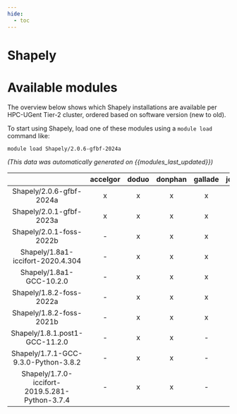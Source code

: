 ```yaml
---
hide:
  - toc
---
```


Shapely
=======

# Available modules


The overview below shows which Shapely installations are available per HPC-UGent Tier-2 cluster, ordered based on software version (new to old).

To start using Shapely, load one of these modules using a `module load` command like:

```shell
module load Shapely/2.0.6-gfbf-2024a
```

*(This data was automatically generated on {{modules_last_updated}})*  

| |accelgor|doduo|donphan|gallade|joltik|shinx|skitty|
| :---: | :---: | :---: | :---: | :---: | :---: | :---: | :---: |
|Shapely/2.0.6-gfbf-2024a|x|x|x|x|x|x|x|
|Shapely/2.0.1-gfbf-2023a|x|x|x|x|x|x|x|
|Shapely/2.0.1-foss-2022b|-|x|x|x|-|-|-|
|Shapely/1.8a1-iccifort-2020.4.304|-|x|x|x|-|-|-|
|Shapely/1.8a1-GCC-10.2.0|-|x|x|x|-|-|-|
|Shapely/1.8.2-foss-2022a|-|x|x|x|-|-|-|
|Shapely/1.8.2-foss-2021b|-|x|x|x|-|-|-|
|Shapely/1.8.1.post1-GCC-11.2.0|-|x|x|-|-|-|-|
|Shapely/1.7.1-GCC-9.3.0-Python-3.8.2|-|x|x|-|-|-|-|
|Shapely/1.7.0-iccifort-2019.5.281-Python-3.7.4|-|x|x|-|-|-|-|
